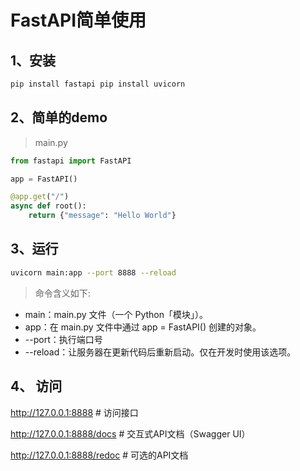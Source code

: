 # FastAPI简单使用

## 1、安装

```bash
pip install fastapi pip install uvicorn
```

## 2、简单的demo

> main.py

```python
from fastapi import FastAPI

app = FastAPI()

@app.get("/")
async def root():
    return {"message": "Hello World"}
```

## 3、运行

```bash
uvicorn main:app --port 8888 --reload
```

> 命令含义如下:

- main：main.py 文件（一个 Python「模块」）。
- app：在 main.py 文件中通过 app = FastAPI() 创建的对象。
- --port：执行端口号
- --reload：让服务器在更新代码后重新启动。仅在开发时使用该选项。

## 4、 访问

http://127.0.0.1:8888 # 访问接口

http://127.0.0.1:8888/docs # 交互式API文档（Swagger UI）

http://127.0.0.1:8888/redoc # 可选的API文档


